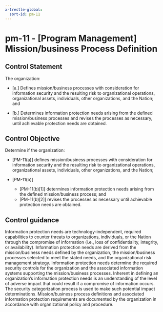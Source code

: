 ```yaml
---
x-trestle-global:
  sort-id: pm-11
---
```


# pm-11 - \[Program Management\] Mission/business Process Definition

## Control Statement

The organization:

- \[a.\] Defines mission/business processes with consideration for information security and the resulting risk to organizational operations, organizational assets, individuals, other organizations, and the Nation; and

- \[b.\] Determines information protection needs arising from the defined mission/business processes and revises the processes as necessary, until achievable protection needs are obtained.

## Control Objective

Determine if the organization:

- \[PM-11(a)\] defines mission/business processes with consideration for information security and the resulting risk to organizational operations, organizational assets, individuals, other organizations, and the Nation;

- \[PM-11(b)\]

  - \[PM-11(b)[1]\] determines information protection needs arising from the defined mission/business process; and
  - \[PM-11(b)[2]\] revises the processes as necessary until achievable protection needs are obtained.

## Control guidance

Information protection needs are technology-independent, required capabilities to counter threats to organizations, individuals, or the Nation through the compromise of information (i.e., loss of confidentiality, integrity, or availability). Information protection needs are derived from the mission/business needs defined by the organization, the mission/business processes selected to meet the stated needs, and the organizational risk management strategy. Information protection needs determine the required security controls for the organization and the associated information systems supporting the mission/business processes. Inherent in defining an organization’s information protection needs is an understanding of the level of adverse impact that could result if a compromise of information occurs. The security categorization process is used to make such potential impact determinations. Mission/business process definitions and associated information protection requirements are documented by the organization in accordance with organizational policy and procedure.
